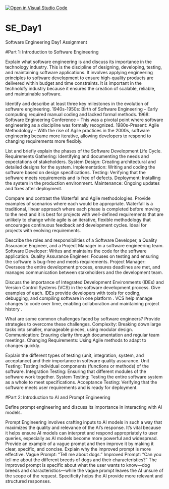 [![Open in Visual Studio Code](https://classroom.github.com/assets/open-in-vscode-2e0aaae1b6195c2367325f4f02e2d04e9abb55f0b24a779b69b11b9e10269abc.svg)](https://classroom.github.com/online_ide?assignment_repo_id=18476137&assignment_repo_type=AssignmentRepo)
# SE_Day1
Software Engineering Day1 Assignment

#Part 1: Introduction to Software Engineering

Explain what software engineering is and discuss its importance in the technology industry.
This is the discipline of designing, developing, testing, and maintaining software applications. It involves applying engineering principles to software development to ensure high-quality products are delivered within budget and time constraints. It is important in the technolofy industry because it ensures the creation of scalable, reliable, and maintainable software. 


Identify and describe at least three key milestones in the evolution of software engineering.
1940s-1950s: Birth of Software Engineering – Early computing required manual coding and lacked formal methods.
1968: Software Engineering Conference – This was a pivotal point where software engineering as a discipline was formally recognized.
1980s-Present: Agile Methodology – With the rise of Agile practices in the 2000s, software engineering became more iterative, allowing developers to respond to changing requirements more flexibly.

List and briefly explain the phases of the Software Development Life Cycle.
Requirements Gathering: Identifying and documenting the needs and expectations of stakeholders.
System Design: Creating architectural and detailed designs for the system.
Implementation: Writing and coding the software based on design specifications.
Testing: Verifying that the software meets requirements and is free of defects.
Deployment: Installing the system in the production environment.
Maintenance: Ongoing updates and fixes after deployment.

Compare and contrast the Waterfall and Agile methodologies. Provide examples of scenarios where each would be appropriate.
Waterfall is a traditional, linear approach where each phase is completed before moving to the next and it is best for projects with well-defined requirements that are unlikely to change 
while agile is an iterative, flexible methodology that encourages continuous feedback and development cycles. Ideal for projects with evolving requirements.

Describe the roles and responsibilities of a Software Developer, a Quality Assurance Engineer, and a Project Manager in a software engineering team.
Software Developer: Writes and maintains the code for the software application.
Quality Assurance Engineer: Focuses on testing and ensuring the software is bug-free and meets requirements.
Project Manager: Oversees the entire development process, ensures deadlines are met, and manages communication between stakeholders and the development team.

Discuss the importance of Integrated Development Environments (IDEs) and Version Control Systems (VCS) in the software development process. Give examples of each.
IDEs provide developers with tools for coding, debugging, and compiling software in one platform .
VCS help manage changes to code over time, enabling collaboration and maintaining project history .

What are some common challenges faced by software engineers? Provide strategies to overcome these challenges.
Complexity: Breaking down large tasks into smaller, manageable pieces, using modular design.
Communication: Ensuring clarity through documentation and regular team meetings.
Changing Requirements: Using Agile methods to adapt to changes quickly.

Explain the different types of testing (unit, integration, system, and acceptance) and their importance in software quality assurance.
Unit Testing: Testing individual components (functions or methods) of the software.
Integration Testing: Ensuring that different modules of the software work together.
System Testing: Testing the entire software system as a whole to meet specifications.
Acceptance Testing: Verifying that the software meets user requirements and is ready for deployment.


#Part 2: Introduction to AI and Prompt Engineering


Define prompt engineering and discuss its importance in interacting with AI models.

Prompt Engineering involves crafting inputs to AI models in such a way that maximizes the quality and relevance of the AI’s response. It’s vital because it helps ensure AI models can interpret and respond appropriately to user queries, especially as AI models become more powerful and widespread.
Provide an example of a vague prompt and then improve it by making it clear, specific, and concise. Explain why the improved prompt is more effective.
Vague Prompt: “Tell me about dogs.”
Improved Prompt: “Can you tell me about the different breeds of dogs and their characteristics?”
 The improved prompt is specific about what the user wants to know—dog breeds and characteristics—while the vague prompt leaves the AI unsure of the scope of the request. Specificity helps the AI provide more relevant and structured responses.
